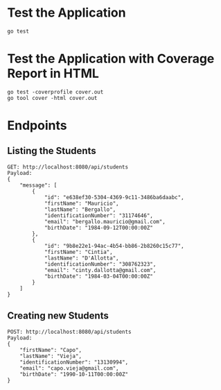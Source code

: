 # Test the Application
```
go test
```

# Test the Application with Coverage Report in HTML

```
go test -coverprofile cover.out
go tool cover -html cover.out
```

# Endpoints

## Listing the Students

```
GET: http://localhost:8080/api/students
Payload:
{
    "message": [
        {
            "id": "e638ef30-5304-4369-9c11-3486ba6daabc",
            "firstName": "Mauricio",
            "lastName": "Bergallo",
            "identificationNumber": "31174646",
            "email": "bergallo.mauricio@gmail.com",
            "birthDate": "1984-09-12T00:00:00Z"
        },
        {
            "id": "9b8e22e1-94ac-4b54-bb86-2b8260c15c77",
            "firstName": "Cintia",
            "lastName": "D'Allotta",
            "identificationNumber": "308762323",
            "email": "cinty.dallotta@gmail.com",
            "birthDate": "1984-03-04T00:00:00Z"
        }
    ]
}
```

## Creating new Students
```
POST: http://localhost:8080/api/students
Payload:
{
    "firstName": "Capo",
    "lastName": "Vieja",
    "identificationNumber": "13130994",
    "email": "capo.vieja@gmail.com",
    "birthDate": "1990-10-11T00:00:00Z"
}
```